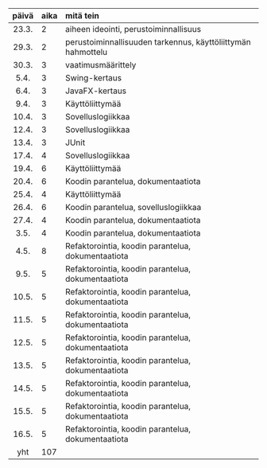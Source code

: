 | päivä | aika | mitä tein  |
| :----:|:-----| :-----|
| 23.3. | 2    | aiheen ideointi, perustoiminnallisuus |
| 29.3. | 2    | perustoiminnallisuuden tarkennus, käyttöliittymän hahmottelu |
| 30.3. | 3    | vaatimusmäärittely |
|  5.4. | 3    | Swing-kertaus |
|  6.4. | 3    | JavaFX-kertaus |
|  9.4. | 3    | Käyttöliittymää |
| 10.4. | 3    | Sovelluslogiikkaa |
| 12.4. | 3    | Sovelluslogiikkaa |
| 13.4. | 3    | JUnit |
| 17.4. | 4    | Sovelluslogiikkaa |
| 19.4. | 6    | Käyttöliittymää |
| 20.4. | 6    | Koodin parantelua, dokumentaatiota |
| 25.4. | 4    | Käyttöliittymää |
| 26.4. | 6    | Koodin parantelua, sovelluslogiikkaa |
| 27.4. | 4    | Koodin parantelua, dokumentaatiota |
|  3.5. | 4    | Koodin parantelua, dokumentaatiota |
|  4.5. | 8    | Refaktorointia, koodin parantelua, dokumentaatiota |
|  9.5. | 5    | Refaktorointia, koodin parantelua, dokumentaatiota |
| 10.5. | 5    | Refaktorointia, koodin parantelua, dokumentaatiota |
| 11.5. | 5    | Refaktorointia, koodin parantelua, dokumentaatiota |
| 12.5. | 5    | Refaktorointia, koodin parantelua, dokumentaatiota |
| 13.5. | 5    | Refaktorointia, koodin parantelua, dokumentaatiota |
| 14.5. | 5    | Refaktorointia, koodin parantelua, dokumentaatiota |
| 15.5. | 5    | Refaktorointia, koodin parantelua, dokumentaatiota |
| 16.5. | 5    | Refaktorointia, koodin parantelua, dokumentaatiota |
| yht   | 107  |
